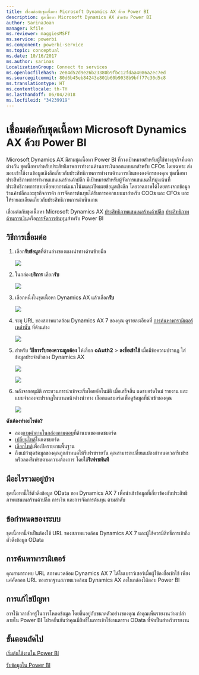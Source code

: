 ```yaml
---
title: เชื่อมต่อกับชุดเนื้อหา Microsoft Dynamics AX ด้วย Power BI
description: ชุดเนื้อหา Microsoft Dynamics AX สำหรับ Power BI
author: SarinaJoan
manager: kfile
ms.reviewer: maggiesMSFT
ms.service: powerbi
ms.component: powerbi-service
ms.topic: conceptual
ms.date: 10/16/2017
ms.author: sarinas
LocalizationGroup: Connect to services
ms.openlocfilehash: 2e84d52d9e26b23380b9fbc12fdaa4086a2ec7ed
ms.sourcegitcommit: 80d6b45eb84243e801b60b9038b9bff77c30d5c8
ms.translationtype: HT
ms.contentlocale: th-TH
ms.lasthandoff: 06/04/2018
ms.locfileid: "34239919"
---
```

# <a name="connect-to-microsoft-dynamics-ax-content-pack-with-power-bi"></a>เชื่อมต่อกับชุดเนื้อหา Microsoft Dynamics AX ด้วย Power BI
Microsoft Dynamics AX มีสามชุดเนื้อหา Power BI ที่วางเป้าหมายสำหรับผู้ใช้ทางธุรกิจที่แตกต่างกัน ชุดเนื้อหาสำหรับประสิทธิภาพการทำงานด้านการเงินออกแบบมาสำหรับ CFOs โดยเฉพาะ ส่งมอบเข้าใช้งานข้อมูลเชิงลึกเกี่ยวกับประสิทธิภาพการทำงานด้านการเงินขององค์กรของคุณ ชุดเนื้อหาประสิทธิภาพการทำงานแชนเนลร้านค้าปลีก มีเป้าหมายสำหรับผู้จัดการแชนเนลให้มุ่งเน้นที่ประสิทธิภาพการขายเพื่อพยากรณ์แนวโน้มและเปิดเผยข้อมูลเชิงลึก โดยวาดภาพได้โดยตรงจากข้อมูลร้านค้าปลีกและธุรกิจการค้า การจัดการต้นทุนได้รับการออกแบบมาสำหรับ COOs และ CFOs และให้รายละเอียดเกี่ยวกับประสิทธิภาพการดำเนินงาน

เชื่อมต่อกับชุดเนื้อหา Microsoft Dynamics AX [ประสิทธิภาพแชนเนลร้านค้าปลีก](https://app.powerbi.com/getdata/services/dynamics-ax-retail-channel-performance) [ประสิทธิภาพด้านการเงิน](https://app.powerbi.com/getdata/services/dynamics-ax-financial-performance)หรือ[การจัดการต้นทุน](https://app.powerbi.com/getdata/services/dynamics-ax-cost-management)สำหรับ Power BI

## <a name="how-to-connect"></a>วิธีการเชื่อมต่อ
1. เลือก**รับข้อมูล**ที่ด้านล่างของแผงนำทางด้านซ้ายมือ
   
   ![](media/service-connect-to-microsoft-dynamics-ax/getdata.png)
2. ในกล่อง**บริการ** เลือก**รับ**
   
   ![](media/service-connect-to-microsoft-dynamics-ax/services.png)
3. เลือกหนึ่งในชุดเนื้อหา Dynamics AX แล้วเลือก**รับ**
   
   ![](media/service-connect-to-microsoft-dynamics-ax/mdax.png)
4. ระบุ URL ของสภาพแวดล้อม Dynamics AX 7 ของคุณ ดูรายละเอียดที่ [การค้นหาพารามิเตอร์เหล่านั้น](#FindingParams) ที่ด้านล่าง
   
   ![](media/service-connect-to-microsoft-dynamics-ax/params.png)
5. สำหรับ **วิธีการรับรองความถูกต้อง** ให้เลือก **oAuth2** \> **ลงชื่อเข้าใช้** เมื่อมีข้อความปรากฏ ใส่ข้อมูลประจำตัวของ Dynamics AX
   
    ![](media/service-connect-to-microsoft-dynamics-ax/creds.png)
   
    ![](media/service-connect-to-microsoft-dynamics-ax/creds2.png)
6. หลังจากอนุมัติ กระบวนการนำเข้าจะเริ่มโดยอัตโนมัติ เมื่อเสร็จสิ้น แดชบอร์ดใหม่ รายงาน และแบบจำลองจะปรากฏในบานหน้าต่างนำทาง เลือกแดชบอร์ดเพื่อดูข้อมูลที่นำเข้าของคุณ
   
     ![](media/service-connect-to-microsoft-dynamics-ax/dashboard.png)

**ฉันต้องทำอะไรต่อ?**

* ลอง[ถามคำถามในกล่องถามตอบ](power-bi-q-and-a.md)ที่ด้านบนของแดชบอร์ด
* [เปลี่ยนไทล์](service-dashboard-edit-tile.md)ในแดชบอร์ด
* [เลือกไทล์](service-dashboard-tiles.md)เพื่อเปิดรายงานพื้นฐาน
* ถึงแม้ว่าชุดข้อมูลของคุณถูกกำหนดให้รีเฟรซรายวัน คุณสามารถเปลี่ยนแปลงกำหนดเวลารีเฟรช หรือลองรีเฟรชตามความต้องการ โดยใช้**รีเฟรชทันที**

## <a name="whats-included"></a>มีอะไรรวมอยู่บ้าง
ชุดเนื้อหานี้ใช้ตัวดึงข้อมูล OData ของ Dynamics AX 7 เพื่อนำเข้าข้อมูลที่เกี่ยวข้องกับประสิทธิภาพแชนเนลร้านค้าปลีก การเงิน และการจัดการต้นทุน ตามลำดับ

## <a name="system-requirements"></a>ข้อกำหนดของระบบ
ชุดเนื้อหานี้จำเป็นต้องใช้ URL ของสภาพแวดล้อม Dynamics AX 7 และผู้ใช้ควรมีสิทธิ์การเข้าถึงตัวดึงข้อมูล OData

## <a name="finding-parameters"></a>การค้นหาพารามิเตอร์
<a name="FindingParams"></a>

คุณสามารถพบ URL สภาพแวดล้อม Dynamics AX 7 ได้ในเบราว์เซอร์เมื่อผู้ใช้ลงชื่อเข้าใช้ เพียงแค่คัดลอก URL ของรากฐานสภาพแวดล้อม Dynamics AX ลงในกล่องโต้ตอบ Power BI

## <a name="troubleshooting"></a>การแก้ไขปัญหา
อาจใช้เวลาสักครู่ในการโหลดข้อมูล โดยขึ้นอยู่กับขนาดตัวอย่างของคุณ ถ้าคุณเห็นรายงานว่างเปล่าภายใน Power BI โปรดยืนยันว่าคุณมีสิทธิ์ในการเข้าใช้งานตาราง OData ที่จำเป็นสำหรับรายงาน

## <a name="next-steps"></a>ขั้นตอนถัดไป
[เริ่มต้นใช้งานใน Power BI](service-get-started.md)

[รับข้อมูลใน Power BI](service-get-data.md)

